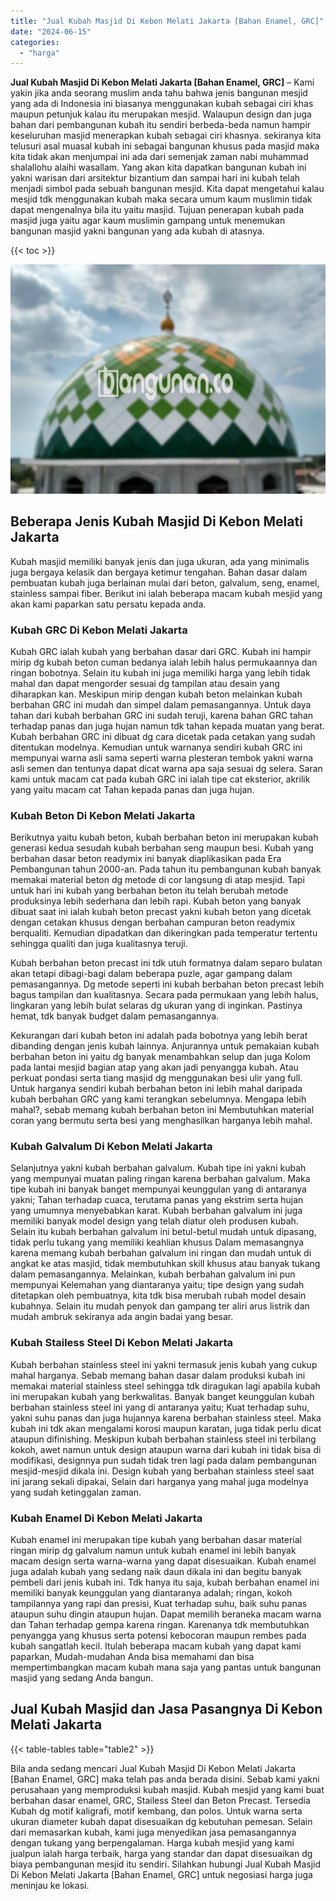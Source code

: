 ```yaml
---
title: "Jual Kubah Masjid Di Kebon Melati Jakarta [Bahan Enamel, GRC]"
date: "2024-06-15"
categories: 
  - "harga"
---
```


**Jual Kubah Masjid Di Kebon Melati Jakarta \[Bahan Enamel, GRC\]** – Kami yakin jika anda seorang muslim anda tahu bahwa jenis bangunan mesjid yang ada di Indonesia ini biasanya menggunakan kubah sebagai ciri khas maupun petunjuk kalau itu merupakan mesjid. Walaupun design dan juga bahan dari pembangunan kubah itu sendiri berbeda-beda namun hampir keseluruhan masjid menerapkan kubah sebagai ciri khasnya. sekiranya kita telusuri asal muasal kubah ini sebagai bangunan khusus pada masjid maka kita tidak akan menjumpai ini ada dari semenjak zaman nabi muhammad shalallohu alaihi wasallam. Yang akan kita dapatkan bangunan kubah ini yakni warisan dari arsitektur bizantium dan sampai hari ini kubah telah menjadi simbol pada sebuah bangunan mesjid. Kita dapat mengetahui kalau mesjid tdk menggunakan kubah maka secara umum kaum muslimin tidak dapat mengenalnya bila itu yaitu masjid. Tujuan penerapan kubah pada masjid juga yaitu agar kaum muslimin gampang untuk menemukan bangunan masjid yakni bangunan yang ada kubah di atasnya.

{{< toc >}}

![Jual Kubah Masjid Di Kebon Melati Jakarta [Bahan Enamel, GRC]](/images/jual-kubah-masjid-20.png)

## Beberapa Jenis Kubah Masjid Di Kebon Melati Jakarta

Kubah masjid memiliki banyak jenis dan juga ukuran, ada yang minimalis juga bergaya kelasik dan bergaya ketimur tengahan. Bahan dasar dalam pembuatan kubah juga berlainan mulai dari beton, galvalum, seng, enamel, stainless sampai fiber. Berikut ini ialah beberapa macam kubah mesjid yang akan kami paparkan satu persatu kepada anda.

### Kubah GRC Di Kebon Melati Jakarta

Kubah GRC ialah kubah yang berbahan dasar dari GRC. Kubah ini hampir mirip dg kubah beton cuman bedanya ialah lebih halus permukaannya dan ringan bobotnya. Selain itu kubah ini juga memiliki harga yang lebih tidak mahal dan dapat mengorder sesuai dg tampilan atau desain yang diharapkan kan. Meskipun mirip dengan kubah beton melainkan kubah berbahan GRC ini mudah dan simpel dalam pemasangannya. Untuk daya tahan dari kubah berbahan GRC ini sudah teruji, karena bahan GRC tahan terhadap panas dan juga hujan namun tdk tahan kepada muatan yang berat. Kubah berbahan GRC ini dibuat dg cara dicetak pada cetakan yang sudah ditentukan modelnya. Kemudian untuk warnanya sendiri kubah GRC ini mempunyai warna asli sama seperti warna plesteran tembok yakni warna asli semen dan tentunya dapat dicat warna apa saja sesuai dg selera. Saran kami untuk macam cat pada kubah GRC ini ialah tipe cat eksterior, akrilik yang yaitu macam cat Tahan kepada panas dan juga hujan.

### Kubah Beton Di Kebon Melati Jakarta

Berikutnya yaitu kubah beton, kubah berbahan beton ini merupakan kubah generasi kedua sesudah kubah berbahan seng maupun besi. Kubah yang berbahan dasar beton readymix ini banyak diaplikasikan pada Era Pembangunan tahun 2000-an. Pada tahun itu pembangunan kubah banyak memakai material beton dg metode di cor langsung di atap mesjid. Tapi untuk hari ini kubah yang berbahan beton itu telah berubah metode produksinya lebih sederhana dan lebih rapi. Kubah beton yang banyak dibuat saat ini ialah kubah beton precast yakni kubah beton yang dicetak dengan cetakan khusus dengan berbahan campuran beton readymix berqualiti. Kemudian dipadatkan dan dikeringkan pada temperatur tertentu sehingga qualiti dan juga kualitasnya teruji.

Kubah berbahan beton precast ini tdk utuh formatnya dalam separo bulatan akan tetapi dibagi-bagi dalam beberapa puzle, agar gampang dalam pemasangannya. Dg metode seperti ini kubah berbahan beton precast lebih bagus tampilan dan kualitasnya. Secara pada permukaan yang lebih halus, lingkaran yang lebih bulat selaras dg ukuran yang di inginkan. Pastinya hemat, tdk banyak budget dalam pemasangannya.

Kekurangan dari kubah beton ini adalah pada bobotnya yang lebih berat dibanding dengan jenis kubah lainnya. Anjurannya untuk pemakaian kubah berbahan beton ini yaitu dg banyak menambahkan selup dan juga Kolom pada lantai mesjid bagian atap yang akan jadi penyangga kubah. Atau perkuat pondasi serta tiang masjid dg menggunakan besi ulir yang full. Untuk harganya sendiri kubah berbahan beton ini lebih mahal daripada kubah berbahan GRC yang kami terangkan sebelumnya. Mengapa lebih mahal?, sebab memang kubah berbahan beton ini Membutuhkan material coran yang bermutu serta besi yang menghasilkan harganya lebih mahal.

### Kubah Galvalum Di Kebon Melati Jakarta

Selanjutnya yakni kubah berbahan galvalum. Kubah tipe ini yakni kubah yang mempunyai muatan paling ringan karena berbahan galvalum. Maka tipe kubah ini banyak banget mempunyai keunggulan yang di antaranya yakni; Tahan terhadap cuaca, terutama panas yang ekstrim serta hujan yang umumnya menyebabkan karat. Kubah berbahan galvalum ini juga memiliki banyak model design yang telah diatur oleh produsen kubah. Selain itu kubah berbahan galvalum ini betul-betul mudah untuk dipasang, tidak perlu tukang yang memiliki keahlian khusus Dalam memasangnya karena memang kubah berbahan galvalum ini ringan dan mudah untuk di angkat ke atas masjid, tidak membutuhkan skill khusus atau banyak tukang dalam pemasangannya. Melainkan, kubah berbahan galvalum ini pun mempunyai Kelemahan yang diantaranya yaitu; tipe design yang sudah ditetapkan oleh pembuatnya, kita tdk bisa merubah rubah model desain kubahnya. Selain itu mudah penyok dan gampang ter aliri arus listrik dan mudah ambruk sekiranya ada angin badai yang besar.

### Kubah Stailess Steel Di Kebon Melati Jakarta

Kubah berbahan stainless steel ini yakni termasuk jenis kubah yang cukup mahal harganya. Sebab memang bahan dasar dalam produksi kubah ini memakai material stainless steel sehingga tdk diragukan lagi apabila kubah ini merupakan kubah yang berkwalitas. Banyak banget keunggulan kubah berbahan stainless steel ini yang di antaranya yaitu; Kuat terhadap suhu, yakni suhu panas dan juga hujannya karena berbahan stainless steel. Maka kubah ini tdk akan mengalami korosi maupun karatan, juga tidak perlu dicat ataupun difinishing. Meskipun kubah berbahan stainless steel ini terbilang kokoh, awet namun untuk design ataupun warna dari kubah ini tidak bisa di modifikasi, designnya pun sudah tidak tren lagi pada dalam pembangunan mesjid-mesjid dikala ini. Design kubah yang berbahan stainless steel saat ini jarang sekali dipakai, Selain dari harganya yang mahal juga modelnya yang sudah ketinggalan zaman.

### Kubah Enamel Di Kebon Melati Jakarta

Kubah enamel ini merupakan tipe kubah yang berbahan dasar material ringan mirip dg galvalum namun untuk kubah enamel ini lebih banyak macam design serta warna-warna yang dapat disesuaikan. Kubah enamel juga adalah kubah yang sedang naik daun dikala ini dan begitu banyak pembeli dari jenis kubah ini. Tdk hanya itu saja, kubah berbahan enamel ini memiliki banyak keunggulan yang diantaranya adalah; ringan, kokoh tampilannya yang rapi dan presisi, Kuat terhadap suhu, baik suhu panas ataupun suhu dingin ataupun hujan. Dapat memilih beraneka macam warna dan Tahan terhadap gempa karena ringan. Karenanya tdk membutuhkan penyangga yang khusus serta potensi kebocoran maupun rembes pada kubah sangatlah kecil. Itulah beberapa macam kubah yang dapat kami paparkan, Mudah-mudahan Anda bisa memahami dan bisa mempertimbangkan macam kubah mana saja yang pantas untuk bangunan masjid yang sedang Anda bangun.

## Jual Kubah Masjid dan Jasa Pasangnya Di Kebon Melati Jakarta

{{< table-tables table="table2" >}}

Bila anda sedang mencari Jual Kubah Masjid Di Kebon Melati Jakarta \[Bahan Enamel, GRC\] maka telah pas anda berada disini. Sebab kami yakni perusahaan yang memproduksi kubah masjid. Kubah mesjid yang kami buat berbahan dasar enamel, GRC, Stailess Steel dan Beton Precast. Tersedia Kubah dg motif kaligrafi, motif kembang, dan polos. Untuk warna serta ukuran diameter kubah dapat disesuaikan dg kebutuhan pemesan. Selain dari memasarkan kubah, kami juga menyedikan jasa pemasangannya dengan tukang yang berpengalaman. Harga kubah mesjid yang kami jualpun ialah harga terbaik, harga yang standar dan dapat disesuaikan dg biaya pembangunan mesjid itu sendiri. Silahkan hubungi Jual Kubah Masjid Di Kebon Melati Jakarta \[Bahan Enamel, GRC\] untuk negosiasi harga juga meninjau ke lokasi.
